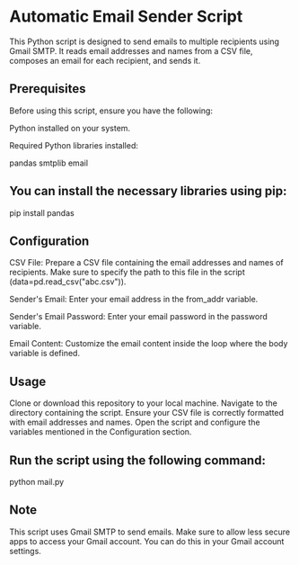 # Automatic Email Sender Script
This Python script is designed to send emails to multiple recipients using Gmail SMTP. It reads email addresses and names from a CSV file, composes an email for each recipient, and sends it.

## Prerequisites
Before using this script, ensure you have the following:

Python installed on your system.


Required Python libraries installed:


pandas
smtplib
email

## You can install the necessary libraries using pip:
pip install pandas


## Configuration
CSV File: Prepare a CSV file containing the email addresses and names of recipients. Make sure to specify the path to this file in the script (data=pd.read_csv("abc.csv")).

Sender's Email: Enter your email address in the from_addr variable.

Sender's Email Password: Enter your email password in the password variable.

Email Content: Customize the email content inside the loop where the body variable is defined.

## Usage
Clone or download this repository to your local machine.
Navigate to the directory containing the script.
Ensure your CSV file is correctly formatted with email addresses and names.
Open the script and configure the variables mentioned in the Configuration section.

## Run the script using the following command:

python mail.py


## Note
This script uses Gmail SMTP to send emails. Make sure to allow less secure apps to access your Gmail account. You can do this in your Gmail account settings.
